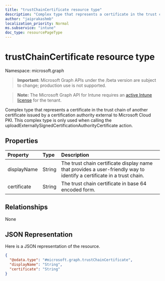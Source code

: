 ```yaml
---
title: "trustChainCertificate resource type"
description: "Complex type that represents a certificate in the trust chain of another certificate issued by a certification authority external to Microsoft Cloud PKI. This complex type is only used when calling the uploadExternallySignedCertificationAuthorityCertificate action."
author: "jaiprakashmb"
localization_priority: Normal
ms.subservice: "intune"
doc_type: resourcePageType
---
```


# trustChainCertificate resource type

Namespace: microsoft.graph
> **Important:** Microsoft Graph APIs under the /beta version are subject to change; production use is not supported.

> **Note:** The Microsoft Graph API for Intune requires an [active Intune license](https://go.microsoft.com/fwlink/?linkid=839381) for the tenant.


Complex type that represents a certificate in the trust chain of another certificate issued by a certification authority external to Microsoft Cloud PKI. This complex type is only used when calling the uploadExternallySignedCertificationAuthorityCertificate action.

## Properties
|Property|Type|Description|
|:---|:---|:---|
|displayName|String|The trust chain certificate display name that provides a user-friendly way to identify a certificate in a trust chain.|
|certificate|String|The trust chain certificate in base 64 encoded form.|

## Relationships
None

## JSON Representation
Here is a JSON representation of the resource.
<!-- {
  "blockType": "resource",
  "@odata.type": "microsoft.graph.trustChainCertificate"
}
-->
``` json
{
  "@odata.type": "#microsoft.graph.trustChainCertificate",
  "displayName": "String",
  "certificate": "String"
}
```
